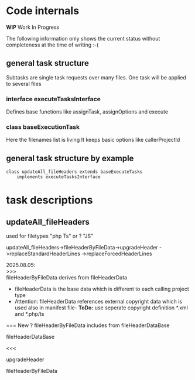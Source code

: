 
# Code internals

**WIP** Work In Progress

The following information only shows the current status without completeness at the time of writing \:\-\(

##  general task structure 

Subtasks are single task requests over many files. One task will be applied to several files


### interface executeTasksInterface

Defines base functions like assignTask, assignOptions and execute

### class baseExecutionTask

Here the filenames list is living
It keeps basic options like callerProjectId 



##  general task structure by example



````
class updateAll_fileHeaders extends baseExecuteTasks
    implements executeTasksInterface
````


# task descriptions


## updateAll_fileHeaders

used for filetypes "php Ts" or ? "JS"

updateAll_fileHeaders->fileHeaderByFileData->upgradeHeader
    ->replaceStandardHeaderLines
    ->replaceForcedHeaderLines

2025.08.05:  
\>>>  
fileHeaderByFileData derives from fileHeaderData


* fileHeaderData is the base data which is different to each calling project type
* Attention: fileHeaderData references external copyright data which is used also in manifest file- **ToDo:** use seperate copyright definition *.xml and *.php/ts

===
New ?
fileHeaderByFileData includes from fileHeaderDataBase

fileHeaderDataBase


\<<<



upgradeHeader



fileHeaderByFileData

